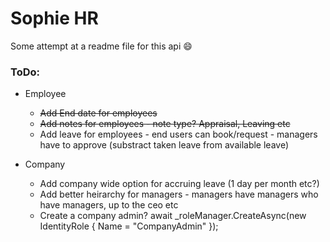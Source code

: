 # Sophie HR

Some attempt at a readme file for this api 😄

### ToDo:
- Employee
	- ~~Add End date for employees~~
	- ~~Add notes for employees - note type? Appraisal, Leaving etc~~
	- Add leave for employees - end users can book/request - managers have to approve (substract taken leave from available leave)
 
- Company
	- Add company wide option for accruing leave (1 day per month etc?)
	- Add better heirarchy for managers - managers have managers who have managers, up to the ceo etc
	- Create a company admin? await _roleManager.CreateAsync(new IdentityRole<Guid> { Name = "CompanyAdmin" });

 
 